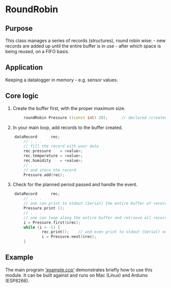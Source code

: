 # RoundRobin
## Purpose
This class manages a series of records (structures), round robin wise:
    - new records are added up until the entire buffer is in use
    - after which space is being reused, on a FIFO basis.
  
## Application
Keeping a datalogger in memory - e.g. sensor values.

## Core logic
1. Create the buffer first, with the proper maximum size.
```C++
        roundRobin Pressure ((const int) 20);      // declared (created) as global object
```
2. In your main loop, add records to the buffer created.
```C++
	dataRecord 		rec;
        // . . .
        // fill the record with your data
        rec.pressure    = <value>;
        rec.temperature = <value>;
        rec.humidity    = <value>;
        // . . .
        // and store the record
        Pressure.add(rec);
````

3. Check for the planned period passed and handle the event.
```C++
	dataRecord 		rec;
        // . . .
        // one can print to stdout (Serial) the entire buffer of records
        Pressure.print ();
        // . . .
        // one can loop along the entire buffer and retrieve all records
        i = Pressure.first(&rec);
        while (i > -1) {
                rec.print();    // and even print to stdout (Serial) one record
                i = Pressure.next(&rec);
        }
```  
## Example
The main program ['example.ccp'](https://github.com/kanutope/prototyping/blob/master/roundRobin/src/example.cpp) demonstrates briefly how to use this module. It can be built against and runs on Mac (Linux) and Arduino (ESP8266).